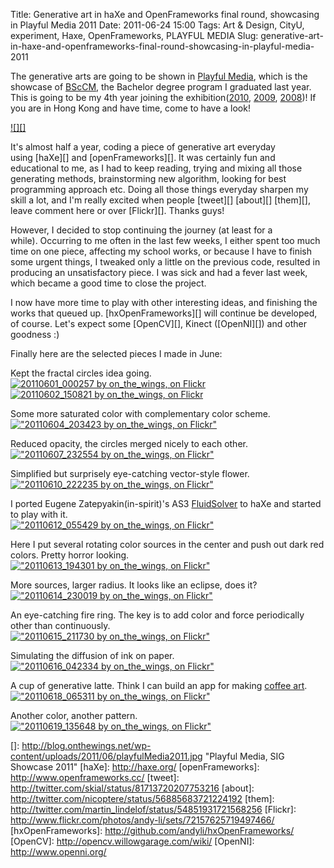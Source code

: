Title: Generative art in haXe and OpenFrameworks final round, showcasing in Playful Media 2011
Date: 2011-06-24 15:00
Tags: Art &amp; Design, CityU, experiment, Haxe, OpenFrameworks, PLAYFUL MEDIA
Slug: generative-art-in-haxe-and-openframeworks-final-round-showcasing-in-playful-media-2011

The generative arts are going to be shown in [Playful Media][], which is
the showcase of [BScCM][], the Bachelor degree program I graduated last
year. This is going to be my 4th year joining the exhibition([2010][],
[2009][], [2008][])! If you are in Hong Kong and have time, come to have
a look!

[![][]][Playful Media]

It's almost half a year, coding a piece of generative art everyday
using [haXe][] and [openFrameworks][]. It was certainly fun and
educational to me, as I had to keep reading, trying and mixing all those
generating methods, brainstorming new algorithm, looking for best
programming approach etc. Doing all those things everyday sharpen my
skill a lot, and I'm really excited when people [tweet][] [about][]
[them][], leave comment here or over [Flickr][]. Thanks guys!

However, I decided to stop continuing the journey (at least for a
while). Occurring to me often in the last few weeks, I either spent too
much time on one piece, affecting my school works, or because I have to
finish some urgent things, I tweaked only a little on the previous code,
resulted in producing an unsatisfactory piece. I was sick and had a
fever last week, which became a good time to close the project.

I now have more time to play with other interesting ideas, and finishing
the works that queued up. [hxOpenFrameworks][] will continue be
developed, of course. Let's expect some [OpenCV][], Kinect ([OpenNI][])
and other goodness :)

Finally here are the selected pieces I made in June:

Kept the fractal circles idea going.  
[![20110601_000257 by on_the_wings, on Flickr](http://farm4.static.flickr.com/3504/5781509171_ac668ec12e_z.jpg)](http://www.flickr.com/photos/andy-li/5781509171/)  
[![20110602_150821 by on_the_wings, on Flickr](http://farm4.static.flickr.com/3191/5789528706_1e932fda75_z.jpg)](http://www.flickr.com/photos/andy-li/5789528706/)

Some more saturated color with complementary color scheme.  
[!["20110604_203423 by on_the_wings, on Flickr"](http://farm3.static.flickr.com/2434/5795971521_8ab710f3bf_z.jpg)](http://www.flickr.com/photos/andy-li/5795971521/)

Reduced opacity, the circles merged nicely to each other.  
[!["20110607_232554 by on_the_wings, on Flickr"](http://farm6.static.flickr.com/5038/5808750022_7a6cf51dbd_z.jpg)](http://www.flickr.com/photos/andy-li/5808750022/)

Simplified but surprisely eye-catching vector-style flower.  
[!["20110610_222235 by on_the_wings, on Flickr"](http://farm4.static.flickr.com/3340/5818378888_f2d437b0e9_z.jpg)](http://www.flickr.com/photos/andy-li/5818378888/)

I ported Eugene Zatepyakin(in-spirit)'s AS3 [FluidSolver][] to haXe and
started to play with it.  
[!["20110612_055429 by on_the_wings, on Flickr"](http://farm3.static.flickr.com/2663/5822565570_bffc68a853_z.jpg)](http://www.flickr.com/photos/andy-li/5822565570/)

Here I put several rotating color sources in the center and push out
dark red colors. Pretty horror looking.  
[!["20110613_194301 by on_the_wings, on Flickr"](http://farm4.static.flickr.com/3595/5827920167_2f63ea9e07_z.jpg)](http://www.flickr.com/photos/andy-li/5827920167/)

More sources, larger radius. It looks like an eclipse, does it?  
[!["20110614_230019 by on_the_wings, on Flickr"](http://farm4.static.flickr.com/3419/5832930342_751a1a74f9_z.jpg)](http://www.flickr.com/photos/andy-li/5832930342/)

An eye-catching fire ring. The key is to add color and force
periodically other than continuously.  
[!["20110615_211730 by on_the_wings, on Flickr"](http://farm6.static.flickr.com/5236/5836167300_45420e0b0e_z.jpg)](http://www.flickr.com/photos/andy-li/5836167300/)

Simulating the diffusion of ink on paper.  
[!["20110616_042334 by on_the_wings, on Flickr"](http://farm6.static.flickr.com/5221/5837337250_ede801d87c_z.jpg)](http://www.flickr.com/photos/andy-li/5837337250/)

A cup of generative latte. Think I can build an app for making [coffee
art][].  
[!["20110618_065311 by on_the_wings, on Flickr"](http://farm6.static.flickr.com/5156/5843292849_2b0ce89a0e_z.jpg)](http://www.flickr.com/photos/andy-li/5843292849/)

Another color, another pattern.  
[!["20110619_135648 by on_the_wings, on Flickr"](http://farm6.static.flickr.com/5160/5847283209_9ed3c1bb28_z.jpg)](http://www.flickr.com/photos/andy-li/5847283209/)

  [Playful Media]: http://playfulmedia.hk/
  [BScCM]: http://sweb.cityu.edu.hk/bsccm/main/
  [2010]: http://blog.onthewings.net/2010/07/07/augmented-mirror-my-latest-project/
  [2009]: http://blog.onthewings.net/2009/06/30/miream-explained/
  [2008]: http://blog.onthewings.net/2008/06/25/photo-of-mirage/
  []: http://blog.onthewings.net/wp-content/uploads/2011/06/playfulMedia2011.jpg
    "Playful Media, SIG Showcase 2011"
  [haXe]: http://haxe.org/
  [openFrameworks]: http://www.openframeworks.cc/
  [tweet]: http://twitter.com/skial/status/81713720207753216
  [about]: http://twitter.com/nicoptere/status/56885683721224192
  [them]: http://twitter.com/martin_lindelof/status/54851931721568256
  [Flickr]: http://www.flickr.com/photos/andy-li/sets/72157625719497466/
  [hxOpenFrameworks]: http://github.com/andyli/hxOpenFrameworks/
  [OpenCV]: http://opencv.willowgarage.com/wiki/
  [OpenNI]: http://www.openni.org/


  [FluidSolver]: http://code.google.com/p/in-spirit/source/browse/#svn%2Ftrunk%2Fprojects%2FFluidSolver
  [coffee art]: http://www.google.com/search?q=coffee+art&tbm=isch